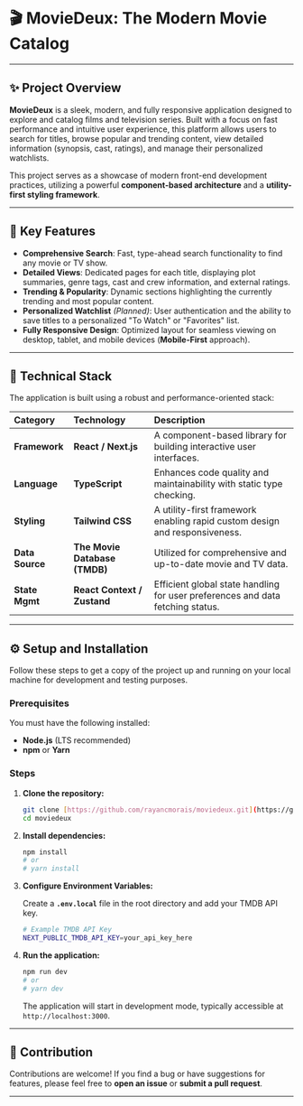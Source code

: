 # 🎬 MovieDeux: The Modern Movie Catalog

---

## ✨ Project Overview

**MovieDeux** is a sleek, modern, and fully responsive application designed to explore and catalog films and television series. Built with a focus on fast performance and intuitive user experience, this platform allows users to search for titles, browse popular and trending content, view detailed information (synopsis, cast, ratings), and manage their personalized watchlists.

This project serves as a showcase of modern front-end development practices, utilizing a powerful **component-based architecture** and a **utility-first styling framework**.

---

## 🎯 Key Features

* **Comprehensive Search**: Fast, type-ahead search functionality to find any movie or TV show.
* **Detailed Views**: Dedicated pages for each title, displaying plot summaries, genre tags, cast and crew information, and external ratings.
* **Trending & Popularity**: Dynamic sections highlighting the currently trending and most popular content.
* **Personalized Watchlist** *(Planned)*: User authentication and the ability to save titles to a personalized "To Watch" or "Favorites" list.
* **Fully Responsive Design**: Optimized layout for seamless viewing on desktop, tablet, and mobile devices (**Mobile-First** approach).

---

## 🚀 Technical Stack

The application is built using a robust and performance-oriented stack:

| Category | Technology | Description |
| :--- | :--- | :--- |
| **Framework** | **React / Next.js** | A component-based library for building interactive user interfaces. |
| **Language** | **TypeScript** | Enhances code quality and maintainability with static type checking. |
| **Styling** | **Tailwind CSS** | A utility-first framework enabling rapid custom design and responsiveness. |
| **Data Source** | **The Movie Database (TMDB)** | Utilized for comprehensive and up-to-date movie and TV data. |
| **State Mgmt** | **React Context / Zustand** | Efficient global state handling for user preferences and data fetching status. |

---

## ⚙️ Setup and Installation

Follow these steps to get a copy of the project up and running on your local machine for development and testing purposes.

### Prerequisites

You must have the following installed:

* **Node.js** (LTS recommended)
* **npm** or **Yarn**

### Steps

1.  **Clone the repository:**

    ```bash
    git clone [https://github.com/rayancmorais/moviedeux.git](https://github.com/rayancmorais/moviedeux.git)
    cd moviedeux
    ```

2.  **Install dependencies:**

    ```bash
    npm install
    # or
    # yarn install
    ```

3.  **Configure Environment Variables:**

    Create a **`.env.local`** file in the root directory and add your TMDB API key.

    ```bash
    # Example TMDB API Key
    NEXT_PUBLIC_TMDB_API_KEY=your_api_key_here
    ```

4.  **Run the application:**

    ```bash
    npm run dev
    # or
    # yarn dev
    ```

    The application will start in development mode, typically accessible at `http://localhost:3000`.

---

## 🤝 Contribution

Contributions are welcome! If you find a bug or have suggestions for features, please feel free to **open an issue** or **submit a pull request**.

---

